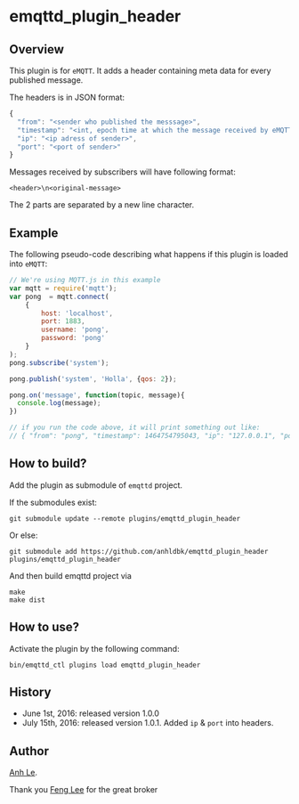 emqttd_plugin_header
================================

## Overview
This plugin is for `eMQTT`. It adds a header containing meta data for every published message.

The headers is in JSON format:
```js
{
  "from": "<sender who published the messsage>",
  "timestamp": "<int, epoch time at which the message received by eMQTT>",
  "ip": "<ip adress of sender>",
  "port": "<port of sender>"
}
```

Messages received by subscribers will have following format:
```text
<header>\n<original-message>
```

The 2 parts are separated by a new line character.

## Example
The following pseudo-code describing what happens if this plugin is loaded into `eMQTT`:
```js
// We're using MQTT.js in this example
var mqtt = require('mqtt');
var pong  = mqtt.connect(
    {
        host: 'localhost',
        port: 1883,
        username: 'pong',
        password: 'pong'
    }
);
pong.subscribe('system');

pong.publish('system', 'Holla', {qos: 2});

pong.on('message', function(topic, message){
  console.log(message);
})

// if you run the code above, it will print something out like:
// { "from": "pong", "timestamp": 1464754795043, "ip": "127.0.0.1", "port": 44952}\nHolla
```

## How to build?

Add the plugin as submodule of `emqttd` project.

If the submodules exist:

```shell
git submodule update --remote plugins/emqttd_plugin_header
```

Or else:
```shell
git submodule add https://github.com/anhldbk/emqttd_plugin_header  plugins/emqttd_plugin_header
```

And then build emqttd project via

```shell
make
make dist
```

## How to use?
Activate the plugin by the following command:

```shell
bin/emqttd_ctl plugins load emqttd_plugin_header
```

## History
- June 1st, 2016: released version 1.0.0
- July 15th, 2016: released version 1.0.1. Added `ip` & `port` into headers.

## Author
[Anh Le](https://github.com/anhldbk).

Thank you [Feng Lee](https://github.com/emqplus) for the great broker
